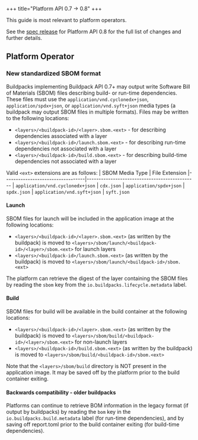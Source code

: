 +++
title="Platform API 0.7 -> 0.8"
+++

<!--more-->

This guide is most relevant to platform operators.

See the [spec release](https://github.com/buildpacks/spec/releases/tag/platform%2Fv0.8) for Platform API 0.8 for the full list of changes and further details.

## Platform Operator

### New standardized SBOM format

Buildpacks implementing Buildpack API 0.7+ may output write Software Bill of Materials (SBOM) files describing build- or run-time dependencies. These files must use the `application/vnd.cyclonedx+json`, `application/spdx+json`, or `application/vnd.syft+json` media types (a buildpack may output SBOM files in multiple formats). Files may be written to the following locations:
                                                      
* `<layers>/<buildpack-id>/<layer>.sbom.<ext>` - for describing dependencies associated with a layer
* `<layers>/<buildpack-id>/launch.sbom.<ext>` - for describing run-time dependencies not associated with a layer
* `<layers>/<buildpack-id>/build.sbom.<ext>` - for describing build-time dependencies not associated with a layer

Valid `<ext>` extensions are as follows:
 | SBOM Media Type                  | File Extension
 |----------------------------------|----------------------------------------------
 | `application/vnd.cyclonedx+json` | `cdx.json`
 | `application/spdx+json`          | `spdx.json`
 | `application/vnd.syft+json`      | `syft.json`

#### Launch
 
SBOM files for launch will be included in the application image at the following locations:

* `<layers>/<buildpack-id>/<layer>.sbom.<ext>` (as written by the buildpack) is moved to `<layers>/sbom/launch/<buildpack-id>/<layer>/sbom.<ext>` for launch layers
* `<layers>/<buildpack-id>/launch.sbom.<ext>` (as written by the buildpack) is moved to `<layers>/sbom/launch/<buildpack-id>/sbom.<ext>`

The platform can retrieve the digest of the layer containing the SBOM files by reading the `sbom` key from the `io.buildpacks.lifecycle.metadata` label.

#### Build

SBOM files for build will be available in the build container at the following locations:

* `<layers>/<buildpack-id>/<layer>.sbom.<ext>` (as written by the buildpack) is moved to `<layers>/sbom/build/<buildpack-id>/<layer>/sbom.<ext>` for non-launch layers
* `<layers>/<buildpack-id>/build.sbom.<ext>` (as written by the buildpack) is moved to `<layers>/sbom/build/<buildpack-id>/sbom.<ext>`

Note that the `<layers>/sbom/build` directory is NOT present in the application image. It may be saved off by the platform prior to the build container exiting.

#### Backwards compatibility - older buildpacks

Platforms can continue to retrieve BOM information in the legacy format (if output by buildpacks) by reading the `bom` key in the `io.buildpacks.build.metadata` label (for run-time dependencies), and by saving off report.toml prior to the build container exiting (for build-time dependencies).
